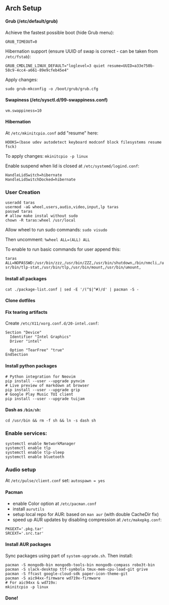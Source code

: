 ## Arch Setup

#### Grub (/etc/default/grub)

Achieve the fastest possible boot (hide Grub menu):

`GRUB_TIMEOUT=0`

Hibernation support (ensure UUID of swap is correct - can be taken from `/etc/fstab`):

`GRUB_CMDLINE_LINUX_DEFAULT="loglevel=3 quiet resume=UUID=a33e750b-58c9-4cc4-a661-89e9cfeb45e4"`

Apply changes:

`sudo grub-mkconfig -o /boot/grub/grub.cfg`

#### Swapiness (/etc/sysctl.d/99-swappiness.conf)

`vm.swappiness=10`

#### Hibernation

At `/etc/mkinitcpio.conf` add "resume" here:

`HOOKS=(base udev autodetect keyboard modconf block filesystems resume fsck)`

To apply changes: `mkinitcpio -p linux`

Enable suspend when lid is closed at `/etc/systemd/logind.conf`:

```
HandleLidSwitch=hibernate
HandleLidSwitchDocked=hibernate
```

### User Creation

```
useradd taras
usermod -aG wheel,users,audio,video,input,lp taras
passwd taras
# allow make instal without sudo
chown -R taras:wheel /usr/local
```

Allow wheel to run sudo commands: `sudo visudo`

Then uncomment: `%wheel ALL=(ALL) ALL`

To enable to run basic commands for user append this:

`taras ALL=NOPASSWD:/usr/bin/zzz,/usr/bin/ZZZ,/usr/bin/shutdown,/bin/nmcli,/usr/bin/tlp-stat,/usr/bin/tlp,/usr/bin/mount,/usr/bin/umount,`

#### Install all packages

```
cat ./package-list.conf | sed -E '/(^$|^#)/d' | pacman -S -
```

#### Clone dotfiles

#### Fix tearing artifacts

Create `/etc/X11/xorg.conf.d/20-intel.conf`:

```
Section "Device"
  Identifier "Intel Graphics"
  Driver "intel"

  Option "TearFree" "true"
EndSection
```

#### Install python packages

```
# Python integration for Neovim
pip install --user --upgrade pynvim
# Live preview of markdown at browser
pip install --user --upgrade grip
# Google Play Music TUI client
pip install --user --upgrade tuijam
```

#### Dash as `/bin/sh`:

`cd /usr/bin && rm -f sh && ln -s dash sh`

### Enable services:

```
systemctl enable NetworkManager
systemctl enable tlp
systemctl enable tlp-sleep
systemctl enable bluetooth
```

### Audio setup

At `/etc/pulse/client.conf` set: `autospawn = yes`

#### Pacman

* enable Color option at `/etc/pacman.conf`
* install `aurutils`
* setup local repo for AUR: based on `man aur` (with double CacheDir fix)
* speed up AUR updates by disabling compression at `/etc/makepkg.conf`:

```
PKGEXT='.pkg.tar'
SRCEXT='.src.tar'
```

#### Install AUR packages

Sync packages using part of `system-upgrade.sh`. Then install:

```
pacman -S mongodb-bin mongodb-tools-bin mongodb-compass robo3t-bin
pacman -S slack-desktop ttf-symbola tmux-mem-cpu-load-git grive
pacman -S ffcast google-cloud-sdk paper-icon-theme-git
pacman -S aic94xx-firmware wd719x-firmware
# For aic94xx & wd719x:
mkinitcpio -p linux
```

#### Done!
